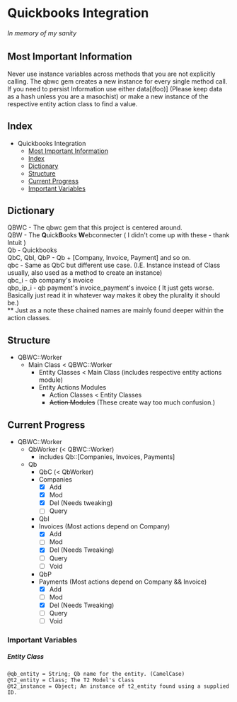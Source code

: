 # Quickbooks Integration
###### *In memory of my sanity* ######

## Most Important Information ##
Never use instance variables across methods that you are not explicitly calling. The qbwc gem creates a new instance for every single method call. \
If you need to persist Information use either data[(foo)] (Please keep data as a hash unless you are a masochist) or make a new instance of the respective entity action class to find a value.

## Index ##
+ Quickbooks Integration
    + [Most Important Information](#most-important-information)
    + [Index](#index)
    + [Dictionary](#dictionary)
    + [Structure](#structure)
    + [Current Progress](#current-progress)
    + [Important Variables](#important-variables)

## Dictionary ##
QBWC - The qbwc gem that this project is centered around. \
QBW - The **Q**uick**B**ooks **W**ebconnecter ( I didn't come up with these - thank Intuit ) \
Qb - Quickbooks \
QbC, QbI, QbP - Qb + [Company, Invoice, Payment] and so on. \
qbc - Same as QbC but different use case. (I.E. Instance instead of Class usually, also used as a method to create an instance) \
qbc_i - qb company's invoice \
qbp_ip_i - qb payment's invoice_payment's invoice ( It just gets worse. Basically just read it in whatever way makes it obey the plurality it should be.) \
** Just as a note these chained names are mainly found deeper within the action classes.

## Structure ##
+ QBWC::Worker
    + Main Class < QBWC::Worker
        + Entity Classes < Main Class (includes respective entity actions module)
        + Entity Actions Modules
            + Action Classes < Entity Classes
            + ~~Action Modules~~ (These create way too much confusion.)
            
## Current Progress ##
+ QBWC::Worker
    + QbWorker (< QBWC::Worker)
        + includes Qb::[Companies, Invoices, Payments]
    + Qb
        + QbC (< QbWorker)
        + Companies
            - [x] Add
            - [x] Mod
            - [x] Del (Needs tweaking)
            - [ ] Query
        + QbI
        + Invoices (Most actions depend on Company)
            - [x] Add 
            - [ ] Mod
            - [x] Del (Needs Tweaking)
            - [ ] Query
            - [ ] Void
        + QbP
        + Payments (Most actions depend on Company && Invoice)
            - [x] Add
            - [ ] Mod
            - [x] Del (Needs Tweaking)
            - [ ] Query
            - [ ] Void
            
### Important Variables ##
##### Entity Class #####
    @qb_entity = String; Qb name for the entity. (CamelCase)
    @t2_entity = Class; The T2 Model's Class
    @t2_instance = Object; An instance of t2_entity found using a supplied ID.
    